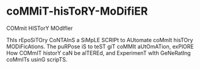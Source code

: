 # coMMiT-hisToRY-MoDifiER
COMmit HISTorY MOdIfIer

ThIs rEpoSiTOry CoNTAInS a SiMpLE SCRIPt to AUtomate coMmIt hisTOry MODiFicAtions. The puRPose iS to teST giT coMMIt aUtOmATion, exPlORE How COMmIT historY caN be alTEREd, and ExperimenT wIth GeNeRatIng coMmITs usinG scripTS.
